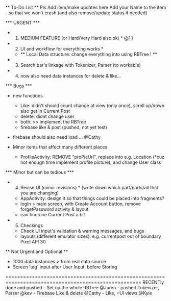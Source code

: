 ** To-Do List **
Pls Add item/make updates here 
Add your Name to the item - so that we won't crash (and also remove/update status if needed)

*** URGENT ***
* 1. MEDIUM FEATURE (or Hard/Very Hard also ok) *                       @[  ]

* 2. UI and workflow for everything works *
    - ** Local Data structure: change everything into using RBTree ! **

* 3. Search bar's linkage with Tokenizer, Parser (to workable)

* 4. now also need data instances for delete & like...


*** Bugs ***

* new functions
    - Like: didn't should count change at view (only once), scroll up/down also get in Current Post 
    - delete: didnt change user
    - both: >> implement the RBTree
    - firebase like & post   (pushed, not yet test)

* firebase should also need load ...                @Cathy


* Minor items that affect many different places 
    - ProfileActivity: REMOVE "proPicUrl", replace into e.g. Location (*cuz not enough time implement profile picture), and change User class


*** Minor but can be tedious ***

* 4. Revise UI (minor revisions) * (write down which part/parts/all that you are changing)
    - AppActivity: design it so that things could be placed into fragments?
    - logIn > main screen, with Create Account button, remove forgetPassword activity & layout
    - can finetune Current Post a bit
    
* 5. Checkings
    - Check UI input's validation & warning messages, and bugs
    - layouts (different emulator sizes): e.g. currentpost out of boundary Pixel API 30  
   
    

** Not Urgent and Optional **
* 1000 data instances > from real data source
* Screen 'tag' input after User Input, before Storing 


====================================================================================================
RECENTly done and pushed
    - Set up the whole RBTree  @Juren
    - pushed Tokenizer, Parser  @kev
    - Firebase Like & delete @Cathy
    - Like, +UI views @Kyle

